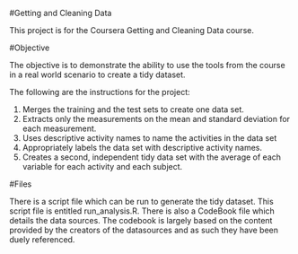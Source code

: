 #Getting and Cleaning Data

This project is for the Coursera Getting and Cleaning Data course.

#Objective

The objective is to demonstrate the ability to use the tools from the course in a real world scenario to create a tidy dataset.

The following are the instructions for the project:

1. Merges the training and the test sets to create one data set. 
2. Extracts only the measurements on the mean and standard deviation for each measurement. 
3. Uses descriptive activity names to name the activities in the data set 
4. Appropriately labels the data set with descriptive activity names. 
5. Creates a second, independent tidy data set with the average of each variable for each activity and each subject.

#Files

There is a script file which can be run to generate the tidy dataset.  This script file is entitled run_analysis.R.  There is also
a CodeBook file which details the data sources.  The codebook is largely based on the content provided by the creators of the datasources and as such they have been duely referenced.

